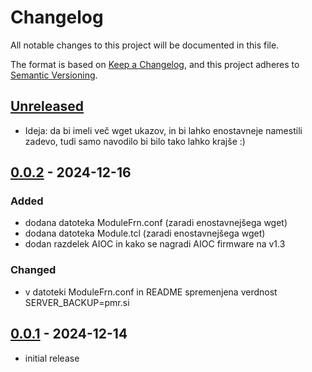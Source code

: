 # Changelog

All notable changes to this project will be documented in this file.

The format is based on [Keep a Changelog],
and this project adheres to [Semantic Versioning].

## [Unreleased]

- Ideja: da bi imeli več wget ukazov, in bi lahko enostavneje namestili zadevo, tudi samo navodilo bi bilo tako lahko krajše :)

## [0.0.2] - 2024-12-16

### Added

- dodana datoteka ModuleFrn.conf (zaradi enostavnejšega wget)
- dodana datoteka Module.tcl (zaradi enostavnejšega wget)
- dodan razdelek AIOC in kako se nagradi AIOC firmware na v1.3

### Changed

- v datoteki ModuleFrn.conf in README spremenjena verdnost SERVER_BACKUP=pmr.si

## [0.0.1] - 2024-12-14

- initial release

<!-- Links -->
[keep a changelog]: https://keepachangelog.com/en/1.0.0/
[semantic versioning]: https://semver.org/spec/v2.0.0.html

<!-- Versions -->
[unreleased]: https://github.com/tomaz1/PMR-FRN-SvxLink/compare/v0.0.2...HEAD
[0.0.2]: https://github.com/tomaz1/PMR-FRN-SvxLink/compare/v0.0.1...v0.0.2
[0.0.1]: https://github.com/tomaz1/PMR-FRN-SvxLink/releases/tag/v0.0.1